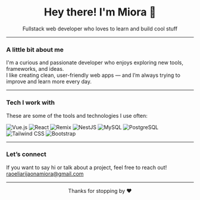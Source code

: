 <!-- GitHub Profile README for Miora -->
<h1 align="center">Hey there! I'm Miora 👋</h1>

<p align="center">
  Fullstack web developer who loves to learn and build cool stuff 
</p>

---

### A little bit about me

I'm a curious and passionate developer who enjoys exploring new tools, frameworks, and ideas.  
I like creating clean, user-friendly web apps — and I’m always trying to improve and learn more every day.

---

### Tech I work with

These are some of the tools and technologies I use often:

![Vue.js](https://img.shields.io/badge/-Vue.js-4FC08D?style=for-the-badge&logo=vue.js&logoColor=white)
![React](https://img.shields.io/badge/-React-61DAFB?style=for-the-badge&logo=react&logoColor=black)
![Remix](https://img.shields.io/badge/-Remix-000000?style=for-the-badge&logo=remix&logoColor=white)
![NestJS](https://img.shields.io/badge/-NestJS-E0234E?style=for-the-badge&logo=nestjs&logoColor=white)
![MySQL](https://img.shields.io/badge/-MySQL-00758F?style=for-the-badge&logo=mysql&logoColor=white)
![PostgreSQL](https://img.shields.io/badge/-PostgreSQL-336791?style=for-the-badge&logo=postgresql&logoColor=white)
![Tailwind CSS](https://img.shields.io/badge/-Tailwind-38B2AC?style=for-the-badge&logo=tailwind-css&logoColor=white)
![Bootstrap](https://img.shields.io/badge/-Bootstrap-7952B3?style=for-the-badge&logo=bootstrap&logoColor=white)

---

### Let’s connect

If you want to say hi or talk about a project, feel free to reach out!  
  [raoeliarijaonamiora@gmail.com](mailto:raoeliarijaonamiora@gmail.com)

---

<p align="center">
  Thanks for stopping by ❤ 
</p>
